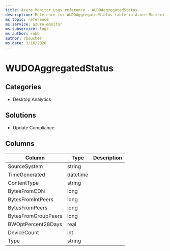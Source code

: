 ```yaml
---
title: Azure Monitor Logs reference - WUDOAggregatedStatus
description: Reference for WUDOAggregatedStatus table in Azure Monitor Logs.
ms.topic: reference
ms.service: azure-monitor
ms.subservice: logs
ms.author: robb
author: rboucher
ms.date: 3/16/2020
---
```


# WUDOAggregatedStatus

 

## Categories

- Desktop Analytics
## Solutions

- Update Compliance




## Columns

|Column|Type|Description|
|---|---|---|
|SourceSystem|string||
|TimeGenerated|datetime||
|ContentType|string||
|BytesFromCDN|long||
|BytesFromIntPeers|long||
|BytesFromPeers|long||
|BytesFromGroupPeers|long||
|BWOptPercent28Days|real||
|DeviceCount|int||
|Type|string||

